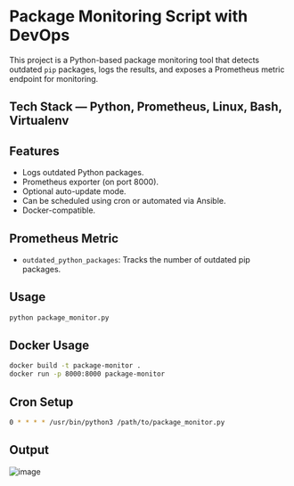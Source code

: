 # Package Monitoring Script with DevOps

This project is a Python-based package monitoring tool that detects outdated `pip` packages,
logs the results, and exposes a Prometheus metric endpoint for monitoring.

## Tech Stack — Python, Prometheus, Linux, Bash, Virtualenv

## Features
- Logs outdated Python packages.
- Prometheus exporter (on port 8000).
- Optional auto-update mode.
- Can be scheduled using cron or automated via Ansible.
- Docker-compatible.

## Prometheus Metric
- `outdated_python_packages`: Tracks the number of outdated pip packages.

## Usage
```bash
python package_monitor.py
```

## Docker Usage
```bash
docker build -t package-monitor .
docker run -p 8000:8000 package-monitor
```

## Cron Setup
```bash
0 * * * * /usr/bin/python3 /path/to/package_monitor.py
```

## Output 
![image](https://github.com/user-attachments/assets/4c22befe-335d-4c69-90b5-4c8f60f8f4d8)

